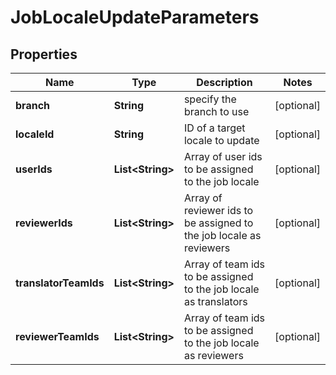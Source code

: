 

# JobLocaleUpdateParameters

## Properties

Name | Type | Description | Notes
------------ | ------------- | ------------- | -------------
**branch** | **String** | specify the branch to use |  [optional]
**localeId** | **String** | ID of a target locale to update |  [optional]
**userIds** | **List&lt;String&gt;** | Array of user ids to be assigned to the job locale |  [optional]
**reviewerIds** | **List&lt;String&gt;** | Array of reviewer ids to be assigned to the job locale as reviewers |  [optional]
**translatorTeamIds** | **List&lt;String&gt;** | Array of team ids to be assigned to the job locale as translators |  [optional]
**reviewerTeamIds** | **List&lt;String&gt;** | Array of team ids to be assigned to the job locale as reviewers |  [optional]



